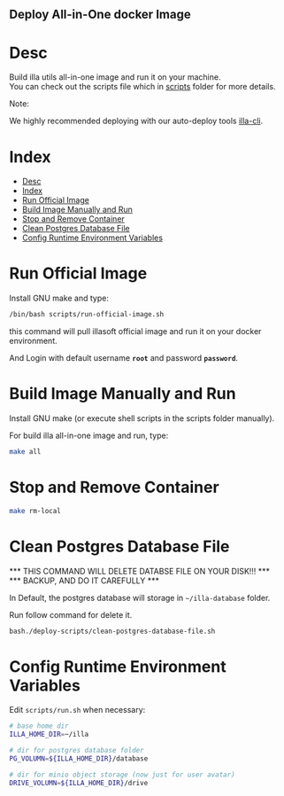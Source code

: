 Deploy All-in-One docker Image
------------------------------


# Desc

Build illa utils all-in-one image and run it on your machine.  
You can check out the scripts file which in [scripts](./scripts/) folder for more details.

Note:

We highly recommended deploying with our auto-deploy tools [illa-cli](https://github.com/illacloud/illa).


# Index

- [Desc](#desc)
- [Index](#index)
- [Run Official Image](#run-official-image)
- [Build Image Manually and Run](#build-image-manually-and-run)
- [Stop and Remove Container](#stop-and-remove-container)
- [Clean Postgres Database File](#clean-postgres-database-file)
- [Config Runtime Environment Variables](#config-runtime-environment-variables)

# Run Official Image

Install GNU make and type: 

```sh
/bin/bash scripts/run-official-image.sh
```

this command will pull illasoft official image and run it on your docker environment.

And Login with default username **```root```** and password **```password```**.

# Build Image Manually and Run



Install GNU make (or execute shell scripts in the scripts folder manually). 

For build illa all-in-one image and run, type:

```sh
make all
```

# Stop and Remove Container


```sh
make rm-local
```


# Clean Postgres Database File

*** THIS COMMAND WILL DELETE DATABSE FILE ON YOUR DISK!!! ***  
*** BACKUP, AND DO IT CAREFULLY ***  

In Default, the postgres database will storage in ```~/illa-database``` folder.

Run follow command for delete it.

```sh
bash./deploy-scripts/clean-postgres-database-file.sh
```


# Config Runtime Environment Variables

Edit ```scripts/run.sh``` when necessary:

```sh
# base home dir
ILLA_HOME_DIR=~/illa

# dir for postgres database folder
PG_VOLUMN=${ILLA_HOME_DIR}/database

# dir for minio object storage (now just for user avatar)
DRIVE_VOLUMN=${ILLA_HOME_DIR}/drive
```
